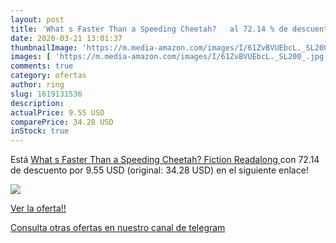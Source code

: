 ```yaml
---
layout: post
title: 'What s Faster Than a Speeding Cheetah?   al 72.14 % de descuento'
date: 2020-03-21 13:01:37
thumbnailImage: 'https://m.media-amazon.com/images/I/61ZvBVUEbcL._SL200_.jpg'
images: [ 'https://m.media-amazon.com/images/I/61ZvBVUEbcL._SL200_.jpg' ]
comments: true
category: ofertas
author: ring
slug: 1619131536
description:
actualPrice: 9.55 USD
comparePrice: 34.28 USD
inStock: true
---
```


Está [What s Faster Than a Speeding Cheetah?  Fiction Readalong ](https://www.amazon.com/dp/1619131536/?tag=redken08-20) con 72.14 de descuento por 9.55 USD (original: 34.28 USD) en el siguiente enlace!

[![](https://m.media-amazon.com/images/I/61ZvBVUEbcL._SL200_.jpg)](https://www.amazon.com/dp/1619131536/?tag=redken08-20)

[Ver la oferta!!](https://www.amazon.com/dp/1619131536/?tag=redken08-20)

[Consulta otras ofertas en nuestro canal de telegram](https://t.me/s/ofertas25)
